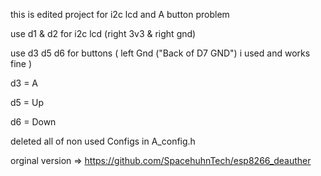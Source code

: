 this is edited project for i2c lcd and A button problem

use d1 & d2 for i2c lcd (right 3v3 & right gnd)

use d3 d5 d6 for buttons ( left Gnd ("Back of D7 GND") i used and works fine )

d3 = A 

d5 = Up 

d6 = Down 

deleted all of non used Configs in A_config.h 


orginal version => https://github.com/SpacehuhnTech/esp8266_deauther



